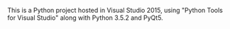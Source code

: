 This is a Python project hosted in Visual Studio 2015, using "Python Tools for Visual Studio" along with Python 3.5.2 and PyQt5.

